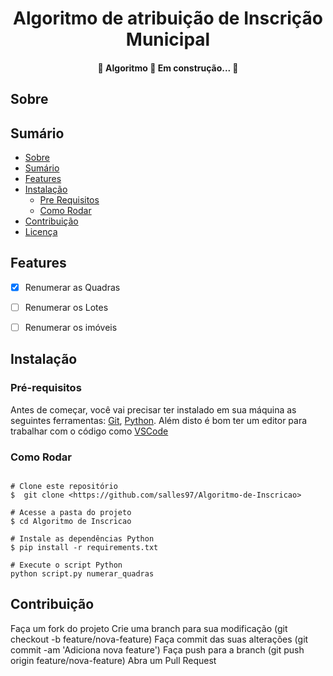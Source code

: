 <h1 align="center">Algoritmo de atribuição de Inscrição Municipal</h1>


 <h4 align="center"> 
	🚧  Algoritmo 🚀 Em construção...  🚧
</h4>


## Sobre

 
 
## Sumário 
<!--ts-->
   * [Sobre](#sobre)
   * [Sumário](#sumário)
   * [Features](#features)
   * [Instalação](#instalação) 
      * [Pre Requisitos](#pré-requisitos) 
      * [Como Rodar](#como-rodar)   
   * [Contribuição](#contribuição)
   * [Licença](#licença)
<!--te-->
 
 
## Features

- [x] Renumerar as Quadras
- [ ] Renumerar os Lotes
- [ ] Renumerar os imóveis


## Instalação
### Pré-requisitos 

Antes de começar, você vai precisar ter instalado em sua máquina as seguintes ferramentas:
[Git](https://git-scm.com), [Python](https://www.python.org/). 
Além disto é bom ter um editor para trabalhar com o código como [VSCode](https://code.visualstudio.com/)
### Como Rodar
```

# Clone este repositório
$  git clone <https://github.com/salles97/Algoritmo-de-Inscricao> 

# Acesse a pasta do projeto
$ cd Algoritmo de Inscricao
 
# Instale as dependências Python
$ pip install -r requirements.txt

# Execute o script Python
python script.py numerar_quadras
```
 
 
## Contribuição
 
Faça um fork do projeto
Crie uma branch para sua modificação (git checkout -b feature/nova-feature)
Faça commit das suas alterações (git commit -am 'Adiciona nova feature')
Faça push para a branch (git push origin feature/nova-feature)
Abra um Pull Request
 